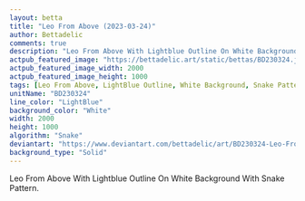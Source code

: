 ```yaml
---
layout: betta
title: "Leo From Above (2023-03-24)"
author: Bettadelic
comments: true
description: "Leo From Above With Lightblue Outline On White Background With Snake Pattern."
actpub_featured_image: "https://bettadelic.art/static/bettas/BD230324.jpg"
actpub_featured_image_width: 2000
actpub_featured_image_height: 1000
tags: [Leo From Above, LightBlue Outline, White Background, Snake Pattern, March 2023, Solid Background Pattern]
unitName: "BD230324"
line_color: "LightBlue"
background_color: "White"
width: 2000
height: 1000
algorithm: "Snake"
deviantart: "https://www.deviantart.com/bettadelic/art/BD230324-Leo-From-Above-2023-03-24-955045268"
background_type: "Solid"
---
```


Leo From Above With Lightblue Outline On White Background With Snake Pattern.
